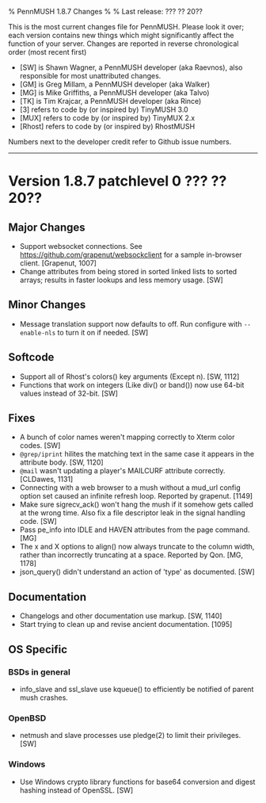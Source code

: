 % PennMUSH 1.8.7 Changes
%
% Last release: ??? ?? 20??

This is the most current changes file for PennMUSH. Please look it over; each version contains new things which might significantly affect the function of your server.  Changes are reported in reverse chronological order (most recent first)

* [SW] is Shawn Wagner, a PennMUSH developer (aka Raevnos), also responsible for most unattributed changes.
* [GM] is Greg Millam, a PennMUSH developer (aka Walker)
* [MG] is Mike Griffiths, a PennMUSH developer (aka Talvo)
* [TK] is Tim Krajcar, a PennMUSH developer (aka Rince)
* [3] refers to code by (or inspired by) TinyMUSH 3.0
* [MUX] refers to code by (or inspired by) TinyMUX 2.x
* [Rhost] refers to code by (or inspired by) RhostMUSH

Numbers next to the developer credit refer to Github issue numbers.

-------------------------------------------------------------------------------

Version 1.8.7 patchlevel 0 ??? ?? 20??
======================================

Major Changes
-------------

* Support websocket connections. See
  <https://github.com/grapenut/websockclient> for a sample in-browser
  client. [Grapenut, 1007]
* Change attributes from being stored in sorted linked lists to sorted
  arrays; results in faster lookups and less memory usage. [SW]

Minor Changes
-------------

* Message translation support now defaults to off. Run configure with `--enable-nls` to turn it on if needed. [SW]

Softcode
--------

* Support all of Rhost's colors() key arguments (Except n). [SW, 1112]
* Functions that work on integers (Like div() or band()) now use 64-bit values instead of 32-bit. [SW]

Fixes
-----

* A bunch of color names weren't mapping correctly to Xterm color codes. [SW]
* `@grep/iprint` hilites the matching text in the same case it appears in the attribute body. [SW, 1120]
* `@mail` wasn't updating a player's MAILCURF attribute correctly. [CLDawes, 1131]
* Connecting with a web browser to a mush without a mud_url config option set caused an infinite refresh loop. Reported by grapenut. [1149]
* Make sure sigrecv_ack() won't hang the mush if it somehow gets called at the wrong time. Also fix a file descriptor leak in the signal handling code. [SW]
* Pass pe_info into IDLE and HAVEN attributes from the page command. [MG]
* The x and X options to align() now always truncate to the column width, rather than incorrectly truncating at a space. Reported by Qon. [MG, 1178]
* json_query() didn't understand an action of 'type' as documented. [SW]

Documentation
-------------

* Changelogs and other documentation use markup. [SW, 1140]
* Start trying to clean up and revise ancient documentation. [1095]

OS Specific
-----------

### BSDs in general ###

* info_slave and ssl_slave use kqueue() to efficiently be notified of parent mush crashes.

### OpenBSD ###

* netmush and slave processes use pledge(2) to limit their privileges. [SW]

### Windows ###

* Use Windows crypto library functions for base64 conversion and digest hashing instead of OpenSSL. [SW]

